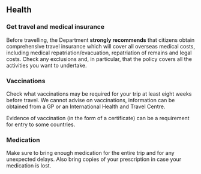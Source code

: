 ## Health

### **Get travel and medical insurance**

Before travelling, the Department **strongly recommends** that citizens obtain comprehensive travel insurance which will cover all overseas medical costs, including medical repatriation/evacuation, repatriation of remains and legal costs. Check any exclusions and, in particular, that the policy covers all the activities you want to undertake.

### **Vaccinations**

Check what vaccinations may be required for your trip at least eight weeks before travel. We cannot advise on vaccinations, information can be obtained from a GP or an International Health and Travel Centre.

Evidence of vaccination (in the form of a certificate) can be a requirement for entry to some countries.

### **Medication**

Make sure to bring enough medication for the entire trip and for any unexpected delays. Also bring copies of your prescription in case your medication is lost.